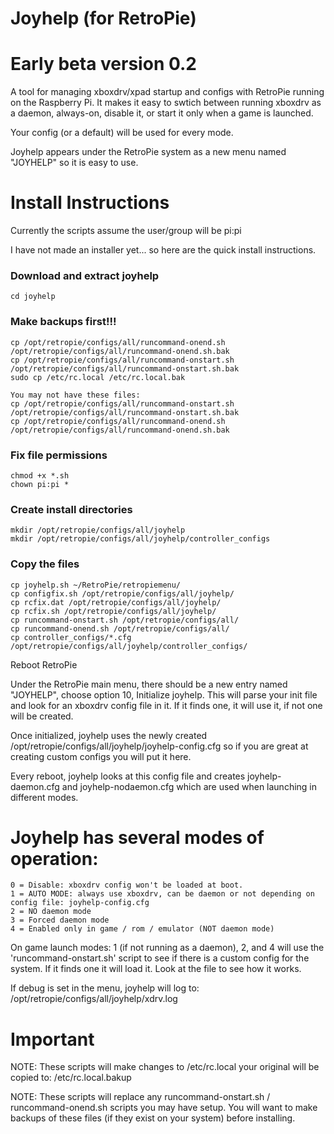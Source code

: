 # Joyhelp (for RetroPie)
# Early beta version 0.2

A tool for managing xboxdrv/xpad startup and configs with RetroPie running on the Raspberry Pi. It makes it easy to swtich between running xboxdrv as a daemon, always-on, disable it, or start it only when a game is launched.

Your config (or a default) will be used for every mode.

Joyhelp appears under the RetroPie system as a new menu named "JOYHELP" so it is easy to use.

# Install Instructions
Currently the scripts assume the user/group will be pi:pi

I have not made an installer yet... so here are the quick install instructions.

### Download and extract joyhelp
	cd joyhelp

### Make backups first!!!
	cp /opt/retropie/configs/all/runcommand-onend.sh /opt/retropie/configs/all/runcommand-onend.sh.bak
	cp /opt/retropie/configs/all/runcommand-onstart.sh /opt/retropie/configs/all/runcommand-onstart.sh.bak
	sudo cp /etc/rc.local /etc/rc.local.bak

	You may not have these files:
	cp /opt/retropie/configs/all/runcommand-onstart.sh /opt/retropie/configs/all/runcommand-onstart.sh.bak 
	cp /opt/retropie/configs/all/runcommand-onend.sh /opt/retropie/configs/all/runcommand-onend.sh.bak

### Fix file permissions
	chmod +x *.sh
	chown pi:pi *

### Create install directories
	mkdir /opt/retropie/configs/all/joyhelp
	mkdir /opt/retropie/configs/all/joyhelp/controller_configs

### Copy the files
	cp joyhelp.sh ~/RetroPie/retropiemenu/
	cp configfix.sh /opt/retropie/configs/all/joyhelp/
	cp rcfix.dat /opt/retropie/configs/all/joyhelp/
	cp rcfix.sh /opt/retropie/configs/all/joyhelp/
	cp runcommand-onstart.sh /opt/retropie/configs/all/
	cp runcommand-onend.sh /opt/retropie/configs/all/
	cp controller_configs/*.cfg /opt/retropie/configs/all/joyhelp/controller_configs/

Reboot RetroPie

Under the RetroPie main menu, there should be a new
entry named "JOYHELP", choose option 10, Initialize
joyhelp. This will parse your init file and look for
an xboxdrv config file in it. If it finds one, it
will use it, if not one will be created.

Once initialized, joyhelp uses the newly created
/opt/retropie/configs/all/joyhelp/joyhelp-config.cfg
so if you are great at creating custom configs you
will put it here.

Every reboot, joyhelp looks at this config file and
creates joyhelp-daemon.cfg and joyhelp-nodaemon.cfg
which are used when launching in different modes.

# Joyhelp has several modes of operation:
	0 = Disable: xboxdrv config won't be loaded at boot.
	1 = AUTO MODE: always use xboxdrv, can be daemon or not depending on config file: joyhelp-config.cfg
	2 = NO daemon mode
	3 = Forced daemon mode
	4 = Enabled only in game / rom / emulator (NOT daemon mode)

On game launch modes: 1 (if not running as a daemon), 2, and 4 will use the 'runcommand-onstart.sh' script to see if there is a custom config for the system. If it finds one it will load it. Look at the file to see how it works.
	
If debug is set in the menu, joyhelp will log to:
/opt/retropie/configs/all/joyhelp/xdrv.log


# Important
NOTE: These scripts will make changes to /etc/rc.local
your original will be copied to: /etc/rc.local.bakup

NOTE: These scripts will replace any runcommand-onstart.sh / runcommand-onend.sh scripts you may have setup. You will want to make backups of these files (if they exist on your system) before installing.
